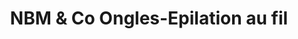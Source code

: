 ---
title: "NBM & Co Ongles-Epilation au fil"
url: /verrieres-de-joux/nbm-et-co-ongles-epilation-au-fil/
shop: beauté
---